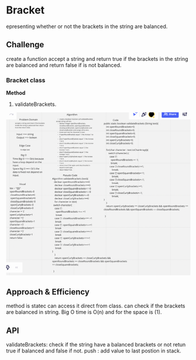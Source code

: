 # Bracket


epresenting whether or not the brackets in the string are balanced.

## Challenge

create a function accept a string and return true if the brackets in the string are balanced
and return false if is not balanced.


### Bracket class
**Method**
1. validateBrackets.

![Bracket](Bracket.png)
## Approach & Efficiency

method is statec can access it direct from class. can check if the brackets are balanced in string.
Big O time is O(n) and for the space is (1).


## API
validateBrackets: check if the string have a balanced brackets or not
retun true if balanced and false if not.
push : add value to last postion in stack.







